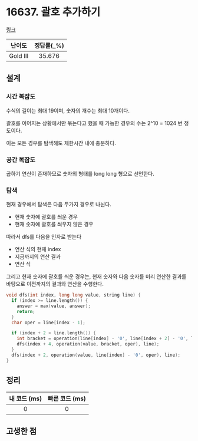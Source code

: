 # 16637. 괄호 추가하기

[링크](https://www.acmicpc.net/problem/16637)

|  난이도  | 정답률(\_%) |
| :------: | :---------: |
| Gold III |   35.676    |

## 설계

### 시간 복잡도

수식의 길이는 최대 19이며, 숫자의 개수는 최대 10개이다.

괄호를 이어지는 상황에서만 묶는다고 했을 때 가능한 경우의 수는 2^10 = 1024 번 정도이다.

이는 모든 경우를 탐색해도 제한시간 내에 충분하다.

### 공간 복잡도

곱하기 연산이 존재하므로 숫자의 형태를 long long 형으로 선언한다.

### 탐색

현재 경우에서 탐색은 다음 두가지 경우로 나뉜다.

- 현재 숫자에 괄호를 씌운 경우
- 현재 숫자에 괄호를 씌우지 않은 경우

따라서 dfs를 다음을 인자로 받는다

- 연산 식의 현재 index
- 지금까지의 연산 결과
- 연산 식

그리고 현재 숫자에 괄호를 씌운 경우는, 현재 숫자와 다음 숫자를 미리 연산한 결과를 바탕으로 이전까지의 결과와 연산을 수행한다.

```cpp
void dfs(int index, long long value, string line) {
  if (index >= line.length()) {
    answer = max(value, answer);
    return;
  }
  char oper = line[index - 1];

  if (index + 2 < line.length()) {
    int bracket = operation(line[index] - '0', line[index + 2] - '0', line[index + 1]);
    dfs(index + 4, operation(value, bracket, oper), line);
  }
  dfs(index + 2, operation(value, line[index] - '0', oper), line);
}
```

## 정리

| 내 코드 (ms) | 빠른 코드 (ms) |
| :----------: | :------------: |
|      0       |       0        |

## 고생한 점
